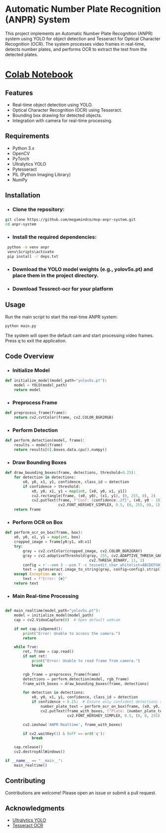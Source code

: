 # Automatic Number Plate Recognition (ANPR) System
This project implements an Automatic Number Plate Recognition (ANPR) system using YOLO for object detection and Tesseract for Optical Character Recognition (OCR). The system processes video frames in real-time, detects number plates, and performs OCR to extract the text from the detected plates.

# [Colab Notebook](https://colab.research.google.com/drive/1VO7NmE9qhktgB87cljYgf9acsVZcDE5Q?usp=sharing)
## Features
- Real-time object detection using YOLO.
- Optical Character Recognition (OCR) using Tesseract.
- Bounding box drawing for detected objects.
- Integration with camera for real-time processing.

## Requirements
- Python 3.x
- OpenCV
- PyTorch
- Ultralytics YOLO
- Pytesseract
- PIL (Python Imaging Library)
- NumPy

## Installation
- ### Clone the repository:
```Bash
git clone https://github.com/megamindco/mvp-anpr-system.git
cd anpr-system
```

- ### Install the required dependencies:
```Bash
 python -m venv anpr
 venv\Scripts\activate
 pip install -r deps.txt
```

- ### Download the YOLO model weights (e.g., yolov5s.pt) and place them in the project directory.
- ### Download Tessrect-ocr for your platform

## Usage
Run the main script to start the real-time ANPR system:

```Bash
python main.py
```
The system will open the default cam and start processing video frames. Press q to exit the application.

## Code Overview
- ### Initialize Model
```Python
def initialize_model(model_path="yolov5s.pt"):
    model = YOLO(model_path)
    return model
```
- ### Preprocess Frame
```Python
def preprocess_frame(frame):
    return cv2.cvtColor(frame, cv2.COLOR_BGR2RGB)
```

- ### Perform Detection
```Python
def perform_detection(model, frame):
    results = model(frame)
    return results[0].boxes.data.cpu().numpy()
```
- ### Draw Bounding Boxes
```Python
def draw_bounding_boxes(frame, detections, threshold=0.25):
    for detection in detections:
        x0, y0, x1, y1, confidence, class_id = detection
        if confidence > threshold:
            x0, y0, x1, y1 = map(int, [x0, y0, x1, y1])
            cv2.rectangle(frame, (x0, y0), (x1, y1), (0, 255, 0), 2)
            cv2.putText(frame, f"Conf: {confidence:.2f}", (x0, y0 - 10),
                        cv2.FONT_HERSHEY_SIMPLEX, 0.5, (0, 255, 0), 1)
    return frame
```
- ### Perform OCR on Box
```Python
def perform_ocr_on_box(frame, box):
    x0, y0, x1, y1 = map(int, box)
    cropped_image = frame[y0:y1, x0:x1]
    try:
        gray = cv2.cvtColor(cropped_image, cv2.COLOR_BGR2GRAY)
        gray = cv2.adaptiveThreshold(gray, 255, cv2.ADAPTIVE_THRESH_GAUSSIAN_C,
                                      cv2.THRESH_BINARY, 11, 2)
        config = r'--oem 3 --psm 7 -c tessedit_char_whitelist=ABCDEFGHIJKLMNOPQRSTUVWXYZ0123456789'
        text = pytesseract.image_to_string(gray, config=config).strip()
    except Exception as e:
        text = f"Error: {e}"
    return text
```
- ### Main Real-time Processing

```Python

def main_realtime(model_path="yolov5s.pt"):
    model = initialize_model(model_path)
    cap = cv2.VideoCapture(0)  # Open default webcam

    if not cap.isOpened():
        print("Error: Unable to access the camera.")
        return

    while True:
        ret, frame = cap.read()
        if not ret:
            print("Error: Unable to read frame from camera.")
            break

        rgb_frame = preprocess_frame(frame)
        detections = perform_detection(model, rgb_frame)
        frame_with_boxes = draw_bounding_boxes(frame, detections)

        for detection in detections:
            x0, y0, x1, y1, confidence, class_id = detection
            if confidence > 0.25:  # Ensure only confident detections are processed
                number_plate_text = perform_ocr_on_box(frame, (x0, y0, x1, y1))
                cv2.putText(frame_with_boxes, f"Plate: {number_plate_text}", (int(x0), int(y0) - 30),
                            cv2.FONT_HERSHEY_SIMPLEX, 0.5, (0, 0, 255), 1)

        cv2.imshow('ANPR Realtime', frame_with_boxes)

        if cv2.waitKey(1) & 0xFF == ord('q'):
            break

    cap.release()
    cv2.destroyAllWindows()

if __name__ == "__main__":
    main_realtime()

```
## Contributing
Contributions are welcome! Please open an issue or submit a pull request.

## Acknowledgments
- [Ultralytics YOLO](https://github.com/ultralytics/ultralytics)
- [Tesseract OCR](https://github.com/tesseract-ocr/tesseract)
